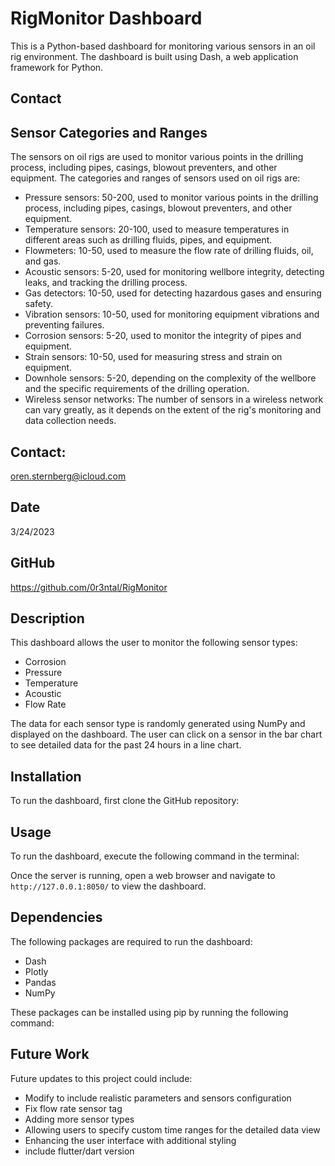 # RigMonitor Dashboard

This is a Python-based dashboard for monitoring various sensors in an oil rig environment. The dashboard is built using Dash, a web application framework for Python.

## Contact



## Sensor Categories and Ranges
The sensors on oil rigs are used to monitor various points in the drilling process, including pipes, casings, blowout preventers, and other equipment. The categories and ranges of sensors used on oil rigs are:

- Pressure sensors: 50-200, used to monitor various points in the drilling process, including pipes, casings, blowout preventers, and other equipment.
- Temperature sensors: 20-100, used to measure temperatures in different areas such as drilling fluids, pipes, and equipment.
- Flowmeters: 10-50, used to measure the flow rate of drilling fluids, oil, and gas.
- Acoustic sensors: 5-20, used for monitoring wellbore integrity, detecting leaks, and tracking the drilling process.
- Gas detectors: 10-50, used for detecting hazardous gases and ensuring safety.
- Vibration sensors: 10-50, used for monitoring equipment vibrations and preventing failures.
- Corrosion sensors: 5-20, used to monitor the integrity of pipes and equipment.
- Strain sensors: 10-50, used for measuring stress and strain on equipment.
- Downhole sensors: 5-20, depending on the complexity of the wellbore and the specific requirements of the drilling operation.
- Wireless sensor networks: The number of sensors in a wireless network can vary greatly, as it depends on the extent of the rig's monitoring and data collection needs.

## Contact:
oren.sternberg@icloud.com

## Date

3/24/2023

## GitHub

https://github.com/0r3ntal/RigMonitor

## Description

This dashboard allows the user to monitor the following sensor types:
- Corrosion
- Pressure
- Temperature
- Acoustic
- Flow Rate

The data for each sensor type is randomly generated using NumPy and displayed on the dashboard. The user can click on a sensor in the bar chart to see detailed data for the past 24 hours in a line chart.

## Installation

To run the dashboard, first clone the GitHub repository:


## Usage

To run the dashboard, execute the following command in the terminal:



Once the server is running, open a web browser and navigate to `http://127.0.0.1:8050/` to view the dashboard.

## Dependencies

The following packages are required to run the dashboard:
- Dash
- Plotly
- Pandas
- NumPy

These packages can be installed using pip by running the following command:



## Future Work

Future updates to this project could include:
- Modify to include realistic parameters and sensors configuration
- Fix flow rate sensor tag
- Adding more sensor types 
- Allowing users to specify custom time ranges for the detailed data view
- Enhancing the user interface with additional styling
- include flutter/dart version  





